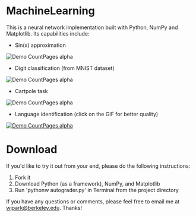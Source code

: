 # MachineLearning
This is a neural network implementation built with Python, NumPy and Matplotlib. Its capabilities include:

- Sin(x) approximation

![Demo CountPages alpha](https://j.gifs.com/APO839.gif)

- Digit classification (from MNIST dataset)

![Demo CountPages alpha](https://j.gifs.com/9QX35z.gif)

- Cartpole task

![Demo CountPages alpha](https://j.gifs.com/Q0LA4G.gif)

- Language identification (click on the GIF for better quality)

[![Demo CountPages alpha](https://j.gifs.com/KZEAJx.gif)](https://youtu.be/6YuY3csOcMA)

# Download
If you'd like to try it out from your end, please do the following instructions:
1) Fork it 
2) Download Python (as a framework), NumPy, and Matplotlib
3) Run 'pythonw autograder.py' in Terminal from the project directory

If you have any questions or comments, please feel free to email me at wjpark@berkeley.edu. Thanks!
